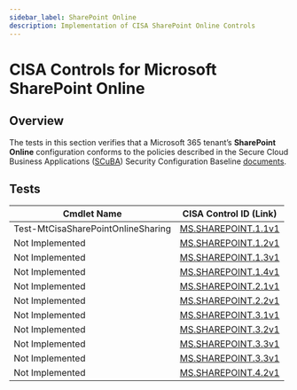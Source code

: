 ```yaml
---
sidebar_label: SharePoint Online
description: Implementation of CISA SharePoint Online Controls
---
```


# CISA Controls for Microsoft SharePoint Online

## Overview

The tests in this section verifies that a Microsoft 365 tenant’s **SharePoint Online** configuration conforms to the policies described in the Secure Cloud Business Applications ([SCuBA](https://cisa.gov/scuba)) Security Configuration Baseline [documents](https://github.com/cisagov/ScubaGear/blob/main/baselines/README.md).

## Tests

| Cmdlet Name | CISA Control ID (Link) |
|- | - |
| Test-MtCisaSharePointOnlineSharing | [MS.SHAREPOINT.1.1v1](https://github.com/cisagov/ScubaGear/blob/main/PowerShell/ScubaGear/baselines/sharepoint.md#mssharepoint11v1) |
| Not Implemented | [MS.SHAREPOINT.1.2v1](https://github.com/cisagov/ScubaGear/blob/main/PowerShell/ScubaGear/baselines/sharepoint.md#mssharepoint12v1) |
| Not Implemented | [MS.SHAREPOINT.1.3v1](https://github.com/cisagov/ScubaGear/blob/main/PowerShell/ScubaGear/baselines/sharepoint.md#mssharepoint13v1) |
| Not Implemented | [MS.SHAREPOINT.1.4v1](https://github.com/cisagov/ScubaGear/blob/main/PowerShell/ScubaGear/baselines/sharepoint.md#mssharepoint14v1) |
| Not Implemented | [MS.SHAREPOINT.2.1v1](https://github.com/cisagov/ScubaGear/blob/main/PowerShell/ScubaGear/baselines/sharepoint.md#mssharepoint21v1) |
| Not Implemented | [MS.SHAREPOINT.2.2v1](https://github.com/cisagov/ScubaGear/blob/main/PowerShell/ScubaGear/baselines/sharepoint.md#mssharepoint22v1) |
| Not Implemented | [MS.SHAREPOINT.3.1v1](https://github.com/cisagov/ScubaGear/blob/main/PowerShell/ScubaGear/baselines/sharepoint.md#mssharepoint31v1) |
| Not Implemented | [MS.SHAREPOINT.3.2v1](https://github.com/cisagov/ScubaGear/blob/main/PowerShell/ScubaGear/baselines/sharepoint.md#mssharepoint32v1) |
| Not Implemented | [MS.SHAREPOINT.3.3v1](https://github.com/cisagov/ScubaGear/blob/main/PowerShell/ScubaGear/baselines/sharepoint.md#mssharepoint33v1) |
| Not Implemented | [MS.SHAREPOINT.3.3v1](https://github.com/cisagov/ScubaGear/blob/main/PowerShell/ScubaGear/baselines/sharepoint.md#mssharepoint33v1) |
| Not Implemented | [MS.SHAREPOINT.4.2v1](https://github.com/cisagov/ScubaGear/blob/main/PowerShell/ScubaGear/baselines/sharepoint.md#mssharepoint42v1) |
